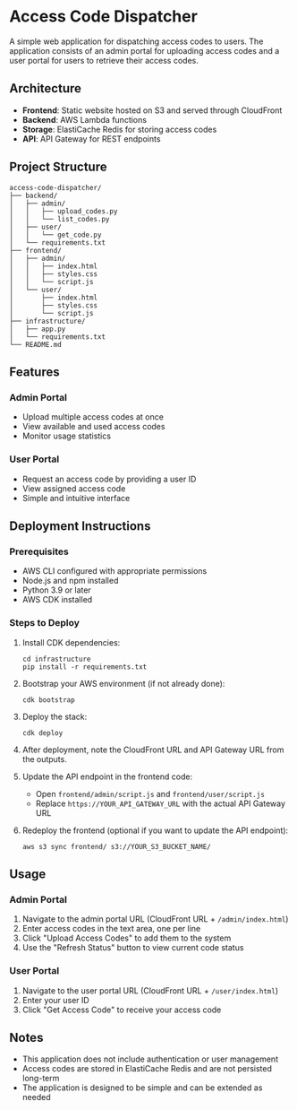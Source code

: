# Access Code Dispatcher

A simple web application for dispatching access codes to users. The application consists of an admin portal for uploading access codes and a user portal for users to retrieve their access codes.

## Architecture

- **Frontend**: Static website hosted on S3 and served through CloudFront
- **Backend**: AWS Lambda functions
- **Storage**: ElastiCache Redis for storing access codes
- **API**: API Gateway for REST endpoints

## Project Structure

```
access-code-dispatcher/
├── backend/
│   ├── admin/
│   │   ├── upload_codes.py
│   │   └── list_codes.py
│   ├── user/
│   │   └── get_code.py
│   └── requirements.txt
├── frontend/
│   ├── admin/
│   │   ├── index.html
│   │   ├── styles.css
│   │   └── script.js
│   └── user/
│       ├── index.html
│       ├── styles.css
│       └── script.js
├── infrastructure/
│   ├── app.py
│   └── requirements.txt
└── README.md
```

## Features

### Admin Portal
- Upload multiple access codes at once
- View available and used access codes
- Monitor usage statistics

### User Portal
- Request an access code by providing a user ID
- View assigned access code
- Simple and intuitive interface

## Deployment Instructions

### Prerequisites
- AWS CLI configured with appropriate permissions
- Node.js and npm installed
- Python 3.9 or later
- AWS CDK installed

### Steps to Deploy

1. Install CDK dependencies:
   ```
   cd infrastructure
   pip install -r requirements.txt
   ```

2. Bootstrap your AWS environment (if not already done):
   ```
   cdk bootstrap
   ```

3. Deploy the stack:
   ```
   cdk deploy
   ```

4. After deployment, note the CloudFront URL and API Gateway URL from the outputs.

5. Update the API endpoint in the frontend code:
   - Open `frontend/admin/script.js` and `frontend/user/script.js`
   - Replace `https://YOUR_API_GATEWAY_URL` with the actual API Gateway URL

6. Redeploy the frontend (optional if you want to update the API endpoint):
   ```
   aws s3 sync frontend/ s3://YOUR_S3_BUCKET_NAME/
   ```

## Usage

### Admin Portal
1. Navigate to the admin portal URL (CloudFront URL + `/admin/index.html`)
2. Enter access codes in the text area, one per line
3. Click "Upload Access Codes" to add them to the system
4. Use the "Refresh Status" button to view current code status

### User Portal
1. Navigate to the user portal URL (CloudFront URL + `/user/index.html`)
2. Enter your user ID
3. Click "Get Access Code" to receive your access code

## Notes
- This application does not include authentication or user management
- Access codes are stored in ElastiCache Redis and are not persisted long-term
- The application is designed to be simple and can be extended as needed
